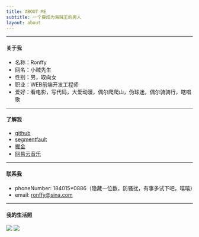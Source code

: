 ```yaml
---
title: ABOUT ME
subtitle: 一个要成为海贼王的男人
layout: about
---
```


---------------------------------------

#### 关于我

-  名称：Ronffy
-  网名：小贼先生
-  性别：男，取向女
-  职业：WEB前端开发工程师
-  爱好：看电影，写代码，大爱动漫，偶尔爬爬山，伪球迷，偶尔骑骑行，瞎唱歌

---------------------------------------

#### 了解我

-  [github](https://github.com/ronffy)
-  [segmentfault](https://segmentfault.com/u/ronffy)
-  [掘金](https://juejin.im/user/5abb7ac8f265da23961271e6)
-  [网易云音乐](https://music.163.com/#/user/home?id=475802760)

---------------------------------------

#### 联系我

-  phoneNumber: 184015*0886（隐藏一位数，防骚扰，有事多试下吧，嘻嘻）
-  email: ronffy@sina.com

---------------------------------------

#### 我的生活照
![](/img/myself1.jpeg) ![](/img/myself3.jpeg)
